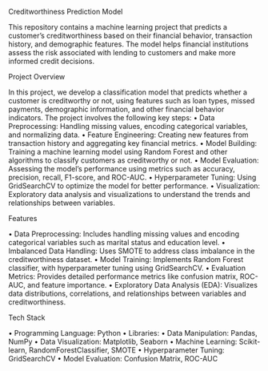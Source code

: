 Creditworthiness Prediction Model

This repository contains a machine learning project that predicts a customer’s creditworthiness based on their financial behavior, transaction history, and demographic features. The model helps financial institutions assess the risk associated with lending to customers and make more informed credit decisions.

Project Overview

In this project, we develop a classification model that predicts whether a customer is creditworthy or not, using features such as loan types, missed payments, demographic information, and other financial behavior indicators. The project involves the following key steps:
	•	Data Preprocessing: Handling missing values, encoding categorical variables, and normalizing data.
	•	Feature Engineering: Creating new features from transaction history and aggregating key financial metrics.
	•	Model Building: Training a machine learning model using Random Forest and other algorithms to classify customers as creditworthy or not.
	•	Model Evaluation: Assessing the model’s performance using metrics such as accuracy, precision, recall, F1-score, and ROC-AUC.
	•	Hyperparameter Tuning: Using GridSearchCV to optimize the model for better performance.
	•	Visualization: Exploratory data analysis and visualizations to understand the trends and relationships between variables.

Features

  • Data Preprocessing: Includes handling missing values and encoding categorical variables such as marital status and education level.
	•	Imbalanced Data Handling: Uses SMOTE to address class imbalance in the creditworthiness dataset.
	•	Model Training: Implements Random Forest classifier, with hyperparameter tuning using GridSearchCV.
	•	Evaluation Metrics: Provides detailed performance metrics like confusion matrix, ROC-AUC, and feature importance.
	•	Exploratory Data Analysis (EDA): Visualizes data distributions, correlations, and relationships between variables and creditworthiness.

Tech Stack

  • Programming Language: Python
	•	Libraries:
	•	Data Manipulation: Pandas, NumPy
	•	Data Visualization: Matplotlib, Seaborn
	•	Machine Learning: Scikit-learn, RandomForestClassifier, SMOTE
	•	Hyperparameter Tuning: GridSearchCV
	•	Model Evaluation: Confusion Matrix, ROC-AUC
